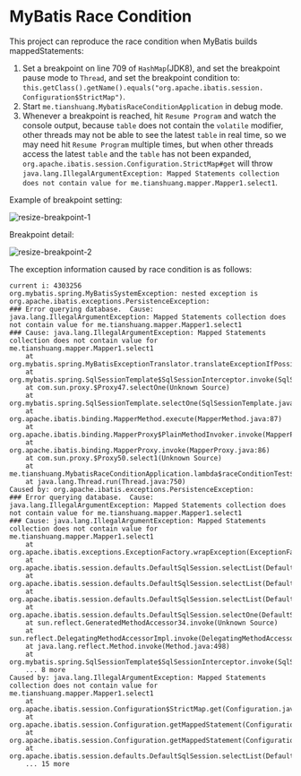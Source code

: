 # MyBatis Race Condition

This project can reproduce the race condition when MyBatis builds mappedStatements:

1. Set a breakpoint on line 709 of `HashMap`(JDK8), and set the breakpoint pause mode to `Thread`, and set the breakpoint condition to: `this.getClass().getName().equals("org.apache.ibatis.session. Configuration$StrictMap")`.
2. Start `me.tianshuang.MybatisRaceConditionApplication` in debug mode.
3. Whenever a breakpoint is reached, hit `Resume Program` and watch the console output, because `table` does not contain the `volatile` modifier, other threads may not be able to see the latest `table` in real time, so we may need hit `Resume Program` multiple times, but when other threads access the latest `table` and the `table` has not been expanded, `org.apache.ibatis.session.Configuration.StrictMap#get` will throw `java.lang.IllegalArgumentException: Mapped Statements collection does not contain value for me.tianshuang.mapper.Mapper1.select1`.


Example of breakpoint setting:

![resize-breakpoint-1](https://storage.tianshuang.me/2022/10/resize-breakpoint-1.jpg)

Breakpoint detail:

![resize-breakpoint-2](https://storage.tianshuang.me/2022/10/resize-breakpoint-2.jpg)


The exception information caused by race condition is as follows:

```text
current i: 4303256
org.mybatis.spring.MyBatisSystemException: nested exception is org.apache.ibatis.exceptions.PersistenceException: 
### Error querying database.  Cause: java.lang.IllegalArgumentException: Mapped Statements collection does not contain value for me.tianshuang.mapper.Mapper1.select1
### Cause: java.lang.IllegalArgumentException: Mapped Statements collection does not contain value for me.tianshuang.mapper.Mapper1.select1
	at org.mybatis.spring.MyBatisExceptionTranslator.translateExceptionIfPossible(MyBatisExceptionTranslator.java:96)
	at org.mybatis.spring.SqlSessionTemplate$SqlSessionInterceptor.invoke(SqlSessionTemplate.java:441)
	at com.sun.proxy.$Proxy47.selectOne(Unknown Source)
	at org.mybatis.spring.SqlSessionTemplate.selectOne(SqlSessionTemplate.java:160)
	at org.apache.ibatis.binding.MapperMethod.execute(MapperMethod.java:87)
	at org.apache.ibatis.binding.MapperProxy$PlainMethodInvoker.invoke(MapperProxy.java:145)
	at org.apache.ibatis.binding.MapperProxy.invoke(MapperProxy.java:86)
	at com.sun.proxy.$Proxy50.select1(Unknown Source)
	at me.tianshuang.MybatisRaceConditionApplication.lambda$raceConditionTest$0(MybatisRaceConditionApplication.java:25)
	at java.lang.Thread.run(Thread.java:750)
Caused by: org.apache.ibatis.exceptions.PersistenceException: 
### Error querying database.  Cause: java.lang.IllegalArgumentException: Mapped Statements collection does not contain value for me.tianshuang.mapper.Mapper1.select1
### Cause: java.lang.IllegalArgumentException: Mapped Statements collection does not contain value for me.tianshuang.mapper.Mapper1.select1
	at org.apache.ibatis.exceptions.ExceptionFactory.wrapException(ExceptionFactory.java:30)
	at org.apache.ibatis.session.defaults.DefaultSqlSession.selectList(DefaultSqlSession.java:153)
	at org.apache.ibatis.session.defaults.DefaultSqlSession.selectList(DefaultSqlSession.java:145)
	at org.apache.ibatis.session.defaults.DefaultSqlSession.selectList(DefaultSqlSession.java:140)
	at org.apache.ibatis.session.defaults.DefaultSqlSession.selectOne(DefaultSqlSession.java:76)
	at sun.reflect.GeneratedMethodAccessor34.invoke(Unknown Source)
	at sun.reflect.DelegatingMethodAccessorImpl.invoke(DelegatingMethodAccessorImpl.java:43)
	at java.lang.reflect.Method.invoke(Method.java:498)
	at org.mybatis.spring.SqlSessionTemplate$SqlSessionInterceptor.invoke(SqlSessionTemplate.java:427)
	... 8 more
Caused by: java.lang.IllegalArgumentException: Mapped Statements collection does not contain value for me.tianshuang.mapper.Mapper1.select1
	at org.apache.ibatis.session.Configuration$StrictMap.get(Configuration.java:1054)
	at org.apache.ibatis.session.Configuration.getMappedStatement(Configuration.java:844)
	at org.apache.ibatis.session.Configuration.getMappedStatement(Configuration.java:837)
	at org.apache.ibatis.session.defaults.DefaultSqlSession.selectList(DefaultSqlSession.java:150)
	... 15 more
```